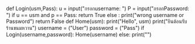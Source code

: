def Login(usm,Pass):
    u = input("กรอกusername: ")
    P = input("กรอกPassword: ")
    if u == usm and p == Pass:
        return True
    else :
        print("wrong username or Password")
        return False
def Home(usm):
    print("Hello", usm)
    print("ยินต้อนรับ ร้านขนมหวาน")
username = ("User")
password = ("Pass")
if Login(username,password):
    Home(username)
else:
    print("")
